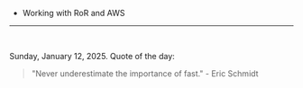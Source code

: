 - Working with RoR and AWS

---

<br>

<!-- quote_marker -->
Sunday, January 12, 2025. Quote of the day:

> "Never underestimate the importance of fast." - Eric Schmidt
